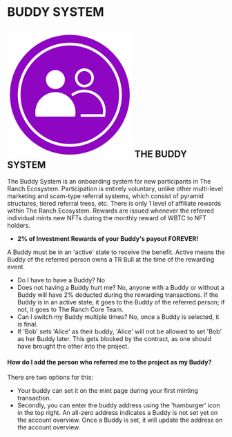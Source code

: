 # BUDDY SYSTEM

## ![](<../../.gitbook/assets/Buddy System.svg>) **THE BUDDY SYSTEM**

The Buddy System is an onboarding system for new participants in The Ranch Ecosystem. Participation is entirely voluntary, unlike other multi-level marketing and scam-type referral systems, which consist of pyramid structures, tiered referral trees, etc. There is only 1 level of affiliate rewards within The Ranch Ecosystem. Rewards are issued whenever the referred individual mints new NFTs during the monthly reward of WBTC to NFT holders.

* **2% of Investment Rewards of your Buddy's payout FOREVER!**

A Buddy must be in an 'active' state to receive the benefit. Active means the Buddy of the referred person owns a TR Bull at the time of the rewarding event.&#x20;

* Do I have to have a Buddy? No
* Does not having a Buddy hurt me? No, anyone with a Buddy or without a Buddy will have 2% deducted during the rewarding transactions. If the Buddy is in an active state, it goes to the Buddy of the referred person; if not, it goes to The Ranch Core Team.
* Can I switch my Buddy multiple times? No, once a Buddy is selected, it is final.
* If 'Bob' sets 'Alice' as their buddy, 'Alice' will not be allowed to set 'Bob' as her Buddy later. This gets blocked by the contract, as one should have brought the other into the project.&#x20;

#### How do I add the person who referred me to the project as my Buddy?&#x20;

There are two options for this:

* Your buddy can set it on the mint page during your first minting transaction.
* Secondly, you can enter the buddy address using the 'hamburger' icon in the top right. An all-zero address indicates a Buddy is not set yet on the account overview. Once a Buddy is set, it will update the address on the account overview.







